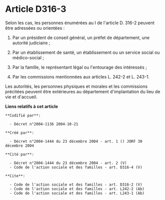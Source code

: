 # Article D316-3

Selon les cas, les personnes énumérées au I de l'article D. 316-2 peuvent être adressées ou orientées :

1. Par un président de conseil général, un préfet de département, une autorité judiciaire ;

2. Par un établissement de santé, un établissement ou un service social ou médico-social ;

3. Par la famille, le représentant légal ou l'entourage des intéressés ;

4. Par les commissions mentionnées aux articles L. 242-2 et L. 243-1.

Les autorités, les personnes physiques et morales et les commissions précitées peuvent être extérieures au département
d'implantation du lieu de vie et d'accueil.

**Liens relatifs à cet article**

	**Codifié par**:

	  - Décret n°2004-1136 2004-10-21

	**Créé par**:

	  - Décret n°2004-1444 du 23 décembre 2004 - art. 1 () JORF 30 décembre 2004

	**Cité par**:

	  - Décret n°2004-1444 du 23 décembre 2004 - art. 2 (V)
	  - Code de l'action sociale et des familles - art. D316-4 (V)

	**Cite**:

	  - Code de l'action sociale et des familles - art. D316-2 (V)
	  - Code de l'action sociale et des familles - art. L242-2 (Ab)
	  - Code de l'action sociale et des familles - art. L243-1 (Ab)
